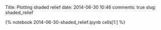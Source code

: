 Title: Plotting shaded relief
date:  2014-06-30 10:46
comments: true
slug: shaded_relief

{% notebook 2014-06-30-shaded_relief.ipynb cells[1:] %}
